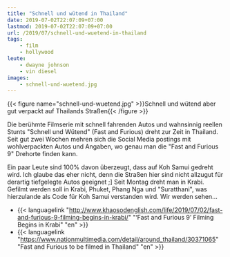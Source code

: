 ```yaml
---
title: "Schnell und wütend in Thailand"
date: 2019-07-02T22:07:09+07:00
lastmod: 2019-07-02T22:07:09+07:00
url: /2019/07/schnell-und-wuetend-in-thailand
tags:
    - film
    - hollywood
leute:
    - dwayne johnson
    - vin diesel
images:
    - schnell-und-wuetend.jpg
---
```


{{< figure name="schnell-und-wuetend.jpg" >}}Schnell und wütend aber gut verpackt auf Thailands Straßen{{< /figure >}}

Die berühmte Filmserie mit schnell fahrenden Autos und wahnsinnig reellen Stunts "Schnell und Wütend" (Fast and Furious) dreht zur Zeit in Thailand. Seit gut zwei Wochen mehren sich die Social Media postings mit wohlverpackten Autos und Angaben, wo genau man die "Fast and Furious 9" Drehorte finden kann.

Ein paar Leute sind 100% davon überzeugt, dass auf Koh Samui gedreht wird. Ich glaube das eher nicht, denn die Straßen hier sind nicht allzugut für derartig tiefgelegte Autos geeignet ;] Seit Montag dreht man in Krabi. Gefilmt werden soll in Krabi, Phuket, Phang Nga und "Suratthani", was hierzulande als Code für Koh Samui verstanden wird. Wir werden sehen...
<!--lint disable write-good-->
- {{< languagelink "<http://www.khaosodenglish.com/life/2019/07/02/fast-and-furious-9-filming-begins-in-krabi/>" "‘Fast and Furious 9’ Filming Begins in Krabi" "en" >}}
- {{< languagelink "<https://www.nationmultimedia.com/detail/around_thailand/30371065>" "Fast and Furious to be filmed in Thailand" "en" >}}
